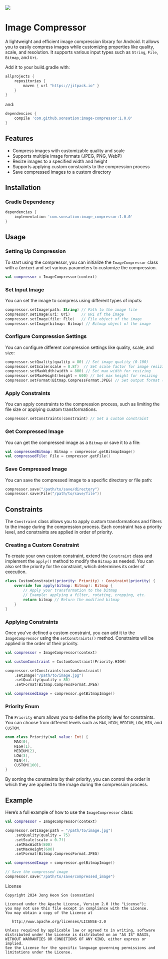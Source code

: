 [![](https://jitpack.io/v/sonsation/image-compressor.svg)](https://jitpack.io/#sonsation/image-compressor)

# Image Compressor

A lightweight and efficient image compression library for Android. It allows you to easily compress images while customizing properties like quality, scale, and resolution. It supports various input types such as `String`, `File`, `Bitmap`, and `Uri`.

Add it to your build.gradle with:
```gradle
allprojects {
    repositories {
        maven { url "https://jitpack.io" }
    }
}
```
and:

```gradle
dependencies {
    compile 'com.github.sonsation:image-compressor:1.0.0'
}
```

## Features

- Compress images with customizable quality and scale
- Supports multiple image formats (JPEG, PNG, WebP)
- Resize images to a specified width and height
- Supports applying custom constraints to the compression process
- Save compressed images to a custom directory

## Installation

### Gradle Dependency

```gradle
dependencies {
    implementation 'com.sonsation:image_compressor:1.0.0'
}
```

## Usage

### Setting Up Compression

To start using the compressor, you can initialize the `ImageCompressor` class with a `Context` and set various parameters to customize the compression.

```kotlin
val compressor = ImageCompressor(context)
```

### Set Input Image

You can set the image to compress using different types of inputs:

```kotlin
compressor.setImage(path: String) // Path to the image file
compressor.setImage(uri: Uri)     // URI of the image
compressor.setImage(file: File)   // File object of the image
compressor.setImage(bitmap: Bitmap) // Bitmap object of the image
```

### Configure Compression Settings

You can configure different compression settings like quality, scale, and size:

```kotlin
compressor.setQuality(quality = 80) // Set image quality (0-100)
compressor.setScale(scale = 0.8f)  // Set scale factor for image resizing
compressor.setMaxWidth(width = 800) // Set max width for resizing
compressor.setMaxHeight(height = 600) // Set max height for resizing
compressor.setFormat(Bitmap.CompressFormat.JPEG) // Set output format (JPEG, PNG, WebP)
```

### Apply Constraints

You can apply constraints to the compression process, such as limiting the file size or applying custom transformations.

```kotlin
compressor.setConstraints(constraint) // Set a custom constraint
```

### Get Compressed Image

You can get the compressed image as a `Bitmap` or save it to a file:

```kotlin
val compressedBitmap: Bitmap = compressor.getBitmapImage()
val compressedFile: File = compressor.getFile()
```

### Save Compressed Image

You can save the compressed image to a specific directory or file path:

```kotlin
compressor.save("/path/to/save/directory")
compressor.save(File("/path/to/save/file"))
```

## Constraints

The `Constraint` class allows you to apply custom transformations and filters to the image during the compression process. Each constraint has a priority level, and constraints are applied in order of priority.

### Creating a Custom Constraint

To create your own custom constraint, extend the `Constraint` class and implement the `apply()` method to modify the `Bitmap` as needed. You can also set the priority for the constraint, which determines its order of execution.

```kotlin
class CustomConstraint(priority: Priority) : Constraint(priority) {
    override fun apply(bitmap: Bitmap): Bitmap {
        // Apply your transformation to the bitmap
        // Example: applying a filter, rotating, cropping, etc.
        return bitmap // Return the modified bitmap
    }
}
```

### Applying Constraints

Once you've defined a custom constraint, you can add it to the `ImageCompressor` using the `setConstraints()` method. Constraints will be applied in the order of their priority.

```kotlin
val compressor = ImageCompressor(context)

val customConstraint = CustomConstraint(Priority.HIGH)

compressor.setConstraints(customConstraint)
    .setImage("/path/to/image.jpg")
    .setQuality(quality = 80)
    .setFormat(Bitmap.CompressFormat.JPEG)

val compressedImage = compressor.getBitmapImage()
```

### Priority Enum

The `Priority` enum allows you to define the priority level for constraints. You can choose from different levels such as `MAX`, `HIGH`, `MEDIUM`, `LOW`, `MIN`, and `CUSTOM`.

```kotlin
enum class Priority(val value: Int) {
    MAX(0),
    HIGH(1),
    MEDIUM(2),
    LOW(3),
    MIN(4),
    CUSTOM(100),
}
```

By sorting the constraints by their priority, you can control the order in which they are applied to the image during the compression process.

## Example

Here’s a full example of how to use the `ImageCompressor` class:

```kotlin
val compressor = ImageCompressor(context)

compressor.setImage(path = "/path/to/image.jpg")
    .setQuality(quality = 75)
    .setScale(scale = 0.7f)
    .setMaxWidth(800)
    .setMaxHeight(600)
    .setFormat(Bitmap.CompressFormat.JPEG)

val compressedImage = compressor.getBitmapImage()

// Save the compressed image
compressor.save("/path/to/save/compressed_image")
```

License
```
Copyright 2024 Jong Heon Son (sonsation)

Licensed under the Apache License, Version 2.0 (the "License");
you may not use this file except in compliance with the License.
You may obtain a copy of the License at

   http://www.apache.org/licenses/LICENSE-2.0

Unless required by applicable law or agreed to in writing, software
distributed under the License is distributed on an "AS IS" BASIS,
WITHOUT WARRANTIES OR CONDITIONS OF ANY KIND, either express or implied.
See the License for the specific language governing permissions and
limitations under the License.
```
